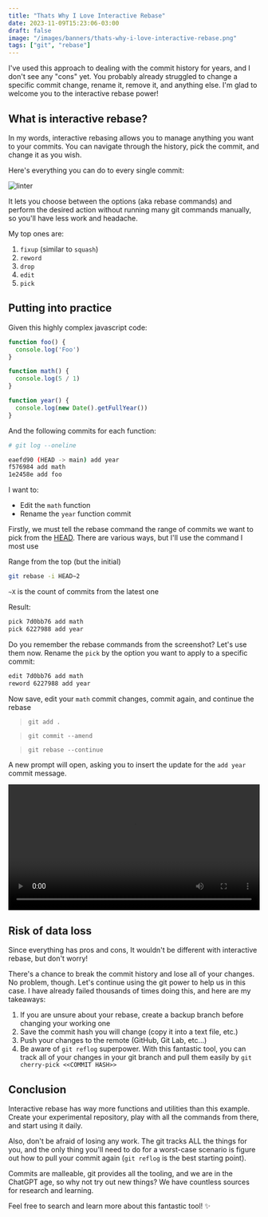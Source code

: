 ```yaml
---
title: "Thats Why I Love Interactive Rebase"
date: 2023-11-09T15:23:06-03:00
draft: false
image: "/images/banners/thats-why-i-love-interactive-rebase.png"
tags: ["git", "rebase"]
---
```


I've used this approach to dealing with the commit history for years, and I don't see any "cons" yet. You probably already struggled to change a specific commit change, rename it, remove it, and anything else. I'm glad to welcome you to the interactive rebase power!

## What is interactive rebase?

In my words, interactive rebasing allows you to manage anything you want to your commits. You can navigate through the history, pick the commit, and change it as you wish.

Here's everything you can do to every single commit:

![linter](/images/thats-why-i-love-interactive-rebase/git-commands.png "Linter output")

It lets you choose between the options (aka rebase commands) and perform the desired action without running many git commands manually, so you'll have less work and headache.

My top ones are:

1. `fixup` (similar to `squash`)
2. `reword`
3. `drop`
4. `edit`
5. `pick`

## Putting into practice

Given this highly complex javascript code:

```jsx
function foo() {
  console.log('Foo')
}

function math() {
  console.log(5 / 1)
}

function year() {
  console.log(new Date().getFullYear())
}
```

And the following commits for each function:

```bash
# git log --oneline

eaefd90 (HEAD -> main) add year
f576984 add math
1e2458e add foo
```

I want to:

- Edit the `math` function
- Rename the `year` function commit

Firstly, we must tell the rebase command the range of commits we want to pick from the [HEAD](https://www.geeksforgeeks.org/git-head/). There are various ways, but I'll use the command I most use

Range from the top (but the initial)

```bash
git rebase -i HEAD~2
```

`~X` is the count of commits from the latest one

Result:

```bash
pick 7d0bb76 add math
pick 6227988 add year
```

Do you remember the rebase commands from the screenshot? Let's use them now. Rename the `pick` by the option you want to apply to a specific commit:

```bash
edit 7d0bb76 add math
reword 6227988 add year
```

Now save, edit your `math` commit changes, commit again, and continue the rebase

> `git add .`
>

> `git commit --amend`
>

> `git rebase --continue`
>

A new prompt will open, asking you to insert the update for the `add year` commit message.

<video loop controls style="width: 100%; height: auto;">
  <source src="/videos/thats-why-i-love-interactive-rebase/rebase.mp4" type="video/mp4">
</video>

## Risk of data loss

Since everything has pros and cons, It wouldn't be different with interactive rebase, but don't worry!

There's a chance to break the commit history and lose all of your changes. No problem, though. Let's continue using the git power to help us in this case. I have already failed thousands of times doing this, and here are my takeaways:

1. If you are unsure about your rebase, create a backup branch before changing your working one
2. Save the commit hash you will change (copy it into a text file, etc.)
3. Push your changes to the remote (GitHub, Git Lab, etc…)
4. Be aware of `git reflog` superpower. With this fantastic tool, you can track all of your changes in your git branch and pull them easily by `git cherry-pick <<COMMIT HASH>>`

## Conclusion

Interactive rebase has way more functions and utilities than this example. Create your experimental repository, play with all the commands from there, and start using it daily.

Also, don't be afraid of losing any work. The git tracks ALL the things for you, and the only thing you'll need to do for a worst-case scenario is figure out how to pull your commit again (`git reflog` is the best starting point).

Commits are malleable, git provides all the tooling, and we are in the ChatGPT age, so why not try out new things? We have countless sources for research and learning.

Feel free to search and learn more about this fantastic tool! ✨
